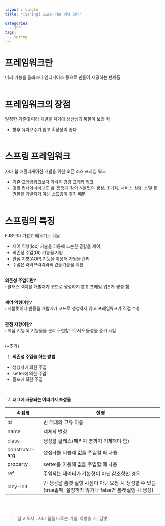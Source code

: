```yaml
---
layout : single
title: "[Spring] 스프링 기본 개념 정리"

categories:
  - JSP
tags:
  - Spring
---
```


# 프레임워크란

 미리 기능을 클래스나 인터페이스 등으로 만들어 제공하는 반제품<BR><BR>

# 프레임워크의 장점

 일정한 기준에 따라 개발을 하기에 생산성과 품질이 보장 됨
- 향후 유지보수가 쉽고 확장성이 좋다<BR><BR>

# 스프링 프레임워크

 자바 웹 애플리케이션 개발을 위한 오픈 소스 프레임 워크
- 기존 프레임워크보다 가벼운 경량 프레임 워크
- 경량 컨테이너라고도 함. 톰캣과 같이 서블릿의 생성, 초기화, 서비스 실행, 소멸 등 권한을 개발자가 아닌 스프링이 갖기 때문<BR><BR>

# 스프링의 특징

 EJB보다 가볍고 배우기도 쉬움
- 제어 역행(Ioc) 기술을 이용해 느슨한 결합을 제어
- 의존성 주입(DI) 기능을 지원
- 관점 지향(AOP) 기능을 이용해 자원을 관리
- 수많은 라이브러리와의 연동기능을 지원
<BR><BR>

**의존성 주입이란?**<BR>
: 클래스 객체를 개발자가 코드로 생성하지 않고 프레임 워크가 생성 함<BR><BR>

**제어 역행이란?**<BR>
: 서블릿이나 빈등을 개발자가 코드로 생성하지 않고 프레임워크가 직접 수행<BR><BR>

**관점 지향이란?**<BR>
: 핵심 기능 외 기능들을 분리 구현함으로서 모듈성을 증가 시킴<BR><BR>
  
  
(+추가)
  
1. **의존성 주입을 하는 방법**
- 생성자에 의한 주입
- setter에 의한 주입
- 필드에 의한 주입
<br>

2. **<bean> 태그에 사용되는 여러가지 속성들**
 
| 속성명 | 설명 |
|--|--|
| id | 빈 객체의 고유 이름 |
| name | 객체의 별칭 |
| class | 생성할 클래스(패키지 명까지 기재해야 함) |
| construtor-arg | 생성자를 이용해 값을 주입할 때 사용 |
| property | setter를 이용해 값을 주입할 때 사용 |
| ref | 주입되는 데이터가 기본형이 아닌 참조형인 경우 |
| lazy-init | 빈 생성을 톰캣 실행 시점이 아닌 요청 시 생성할 수 있음 (true일때, 설정하지 않거나 false면 톰캣실행 시 생성) |
  
<BR><BR>
> 참고 도서 : 자바 웹을 다루는 기술, 이병승 저, 길벗
